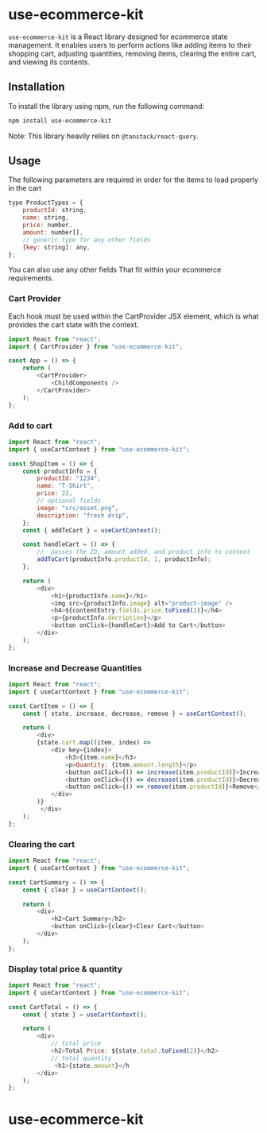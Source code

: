 # use-ecommerce-kit

`use-ecommerce-kit` is a React library designed for ecommerce state management. It enables users to perform actions like adding items to their shopping cart, adjusting quantities, removing items, clearing the entire cart, and viewing its contents.

## Installation

To install the library using npm, run the following command:

```bash
npm install use-ecommerce-kit
```

Note: This library heavily relies on `@tanstack/react-query`.

## Usage
The following parameters are required in order for the items to load properly in the cart

```javascript
type ProductTypes = {
    productId: string,
    name: string,
    price: number,
    amount: number[],
    // generic type for any other fields
    [key: string]: any,
};
```
You can also use any other fields That fit within your ecommerce requirements.

### Cart Provider
Each hook must be used within the CartProvider JSX element, which is what provides the cart state with the context.
```javascript
import React from "react";
import { CartProvider } from "use-ecommerce-kit";

const App = () => {
    return (
        <CartProvider>
            <ChildComponents />
        </CartProvider>
    );
};
```

### Add to cart
```javascript
import React from "react";
import { useCartContext } from "use-ecommerce-kit";

const ShopItem = () => {
    const productInfo = {
        productId: "1234",
        name: "T-Shirt",
        price: 23,
        // optional fields
        image: "src/asset.png",
        description: "fresh drip",
    };
    const { addToCart } = useCartContext();

    const handleCart = () => {
        //  passes the ID, amount added, and product info to context
        addToCart(productInfo.productId, 1, productInfo);
    };

    return (
        <div>
            <h1>{productInfo.name}</h1>
            <img src={productInfo.image} alt="product-image" />
            <h4>${contentEntry.fields.price.toFixed(2)}</h4>
            <p>{productInfo.decription}</p>
            <button onClick={handleCart}>Add to Cart</button>
        </div>
    );
};
```

### Increase and Decrease Quantities
```javascript
import React from "react";
import { useCartContext } from "use-ecommerce-kit";

const CartItem = () => {
    const { state, increase, decrease, remove } = useCartContext();

    return (
        <div>
        {state.cart.map((item, index) =>
            <div key={index}>
                <h3>{item.name}</h3>
                <p>Quantity: {item.amount.length}</p>
                <button onClick={() => increase(item.productId)}>Increase</button>
                <button onClick={() => decrease(item.productId)}>Decrease</button>
                <button onClick={() => remove(item.productId)}>Remove</button>
            </div>
        )}
         </div>
    );
};
```

### Clearing the cart
```javascript
import React from "react";
import { useCartContext } from "use-ecommerce-kit";

const CartSummary = () => {
    const { clear } = useCartContext();

    return (
        <div>
            <h2>Cart Summary</h2>
            <button onClick={clear}>Clear Cart</button>
        </div>
    );
};
```

### Display total price & quantity
```javascript
import React from "react";
import { useCartContext } from "use-ecommerce-kit";

const CartTotal = () => {
    const { state } = useCartContext();

    return (
        <div>
            // total price
            <h2>Total Price: ${state.total.toFixed(2)}</h2>
            // total quantity 
             <h1>{state.amount}</h
        </div>
    );
};
```
# use-ecommerce-kit
